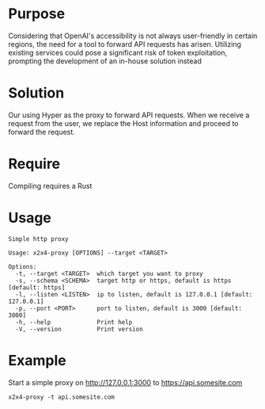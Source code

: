 # Purpose

Considering that OpenAI's accessibility is not always user-friendly in certain regions, the need for a tool to forward API requests has arisen. Utilizing existing services could pose a significant risk of token exploitation, prompting the development of an in-house solution instead

# Solution 

Our using Hyper as the proxy to forward API requests. When we receive a request from the user, we replace the Host information and proceed to forward the request.

# Require

Compiling requires a Rust 

# Usage

```
Simple http proxy

Usage: x2x4-proxy [OPTIONS] --target <TARGET>

Options:
  -t, --target <TARGET>  which target you want to proxy
  -s, --schema <SCHEMA>  target http or https, default is https [default: https]
  -l, --listen <LISTEN>  ip to listen, default is 127.0.0.1 [default: 127.0.0.1]
  -p, --port <PORT>      port to listen, default is 3000 [default: 3000]
  -h, --help             Print help
  -V, --version          Print version
```

# Example

Start a simple proxy on http://127.0.0.1:3000 to https://api.somesite.com

```
x2x4-proxy -t api.somesite.com
```